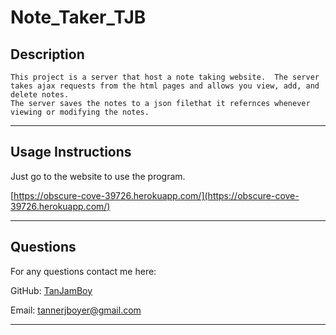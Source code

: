 # Note_Taker_TJB

## Description
```
This project is a server that host a note taking website.  The server takes ajax requests from the html pages and allows you view, add, and delete notes.
The server saves the notes to a json filethat it refernces whenever viewing or modifying the notes.
```

---
## Usage Instructions
Just go to the website to use the program.

[https://obscure-cove-39726.herokuapp.com/](https://obscure-cove-39726.herokuapp.com/)

---
## Questions
For any questions contact me here:

GitHub: [TanJamBoy](https://github.com/TanJamBoy)

Email: [tannerjboyer@gmail.com](tannerjboyer@gmail.com)

---